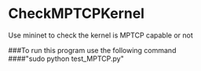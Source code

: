 # CheckMPTCPKernel
Use mininet to check the kernel is MPTCP capable or not

###To run this program use the following command<br>
####"sudo python test_MPTCP.py"

